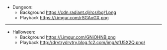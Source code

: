 - Dungeon:
  - Background https://cdn.radiant.dj/rcs/bg/1.png
  - Playback   https://i.imgur.com/rSGAoGX.png
  
---
  
- Halloween:
  - Background https://i.imgur.com/GNiOHNB.png
  - Playback   http://drvtrydrvtry.blog.fc2.com/img/sfU5X2Q.png/
